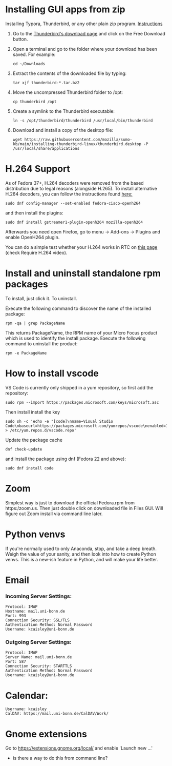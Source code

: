 # Installing GUI apps from zip

Installing Typora, Thunderbird, or any other plain zip program. [Instructions](https://support.mozilla.org/en-US/kb/installing-thunderbird-linux)

1. Go to the [Thunderbird's download page](https://www.thunderbird.net/download/) and click on the Free Download button.
2. Open a terminal and go to the folder where your download has been saved. For example:

    ```
    cd ~/Downloads 
    ```

3. Extract the contents of the downloaded file by typing:

    ```
    tar xjf thunderbird-*.tar.bz2 
    ```

4. Move the uncompressed Thunderbird folder to /opt:

    ```
    cp thunderbird /opt 
    ```

5. Create a symlink to the Thunderbird executable:

    ```
    ln -s /opt/thunderbird/thunderbird /usr/local/bin/thunderbird 
    ```

6. Download and install a copy of the desktop file:

    ```
    wget https://raw.githubusercontent.com/mozilla/sumo-kb/main/installing-thunderbird-linux/thunderbird.desktop -P /usr/local/share/applications 
    ```

# H.264 Support

As of Fedora 37+, H.264 decoders were removed from the based distribution due to legal reasons (alongside H.265). To install alternative H.264 decoders, you can follow the instructions found [here:](https://fedoraproject.org/wiki/OpenH264)

```
sudo dnf config-manager --set-enabled fedora-cisco-openh264
```

and then install the plugins:

```
sudo dnf install gstreamer1-plugin-openh264 mozilla-openh264
```

Afterwards you need open Firefox, go to menu -> Add-ons -> Plugins and enable OpenH264 plugin.

You can do a simple test whether your H.264 works in RTC on [this page](https://mozilla.github.io/webrtc-landing/pc_test.html) (check Require H.264 video). 

# Install and uninstall standalone rpm packages

To install, just click it. To uninstall.

Execute the following command to discover the name of the installed package:

```rpm -qa | grep PackageName```

This returns PackageName, the RPM name of your Micro Focus product which is used to identify the install package.
Execute the following command to uninstall the product:

```rpm -e PackageName```

# How to install vscode
VS Code is currently only shipped in a yum repository, so first add the repository:

```
sudo rpm --import https://packages.microsoft.com/keys/microsoft.asc
```

Then install install the key

```
sudo sh -c 'echo -e "[code]\nname=Visual Studio Code\nbaseurl=https://packages.microsoft.com/yumrepos/vscode\nenabled=1\ngpgcheck=1\ngpgkey=https://packages.microsoft.com/keys/microsoft.asc" > /etc/yum.repos.d/vscode.repo'
```

Update the package cache

```
dnf check-update
```

and install the package using dnf (Fedora 22 and above):

```
sudo dnf install code
```


# Zoom
Simplest way is just to download the official Fedora.rpm from https:/zoom.us. Then just double click on downloaded file in Files GUI. Will figure out Zoom install via command line later.


# Python venvs

If you're normally used to only Anaconda, stop, and take a deep breath. Weigh the value of your sanity, and then look into how to create Python venvs. This is a new-ish feature in Python, and will make your life better.


# Email

### Incoming Server Settings:

```
Protocol: IMAP
Hostname: mail.uni-bonn.de
Port: 993
Connection Security: SSL/TLS
Authentication Method: Normal Password
Username: kcaisley@uni-bonn.de
```

### Outgoing Server Settings:

```
Protocol: IMAP
Server Name: mail.uni-bonn.de
Port: 587
Connection Security: STARTTLS
Authentication Method: Normal Password
Username: kcaisley@uni-bonn.de
```

# Calendar:

```
Username: kcaisley
CalDAV: https://mail.uni-bonn.de/CalDAV/Work/
```

# Gnome extensions

Go to https://extensions.gnome.org/local/ and enable 'Launch new ...'

- is there a way to do this from command line?
